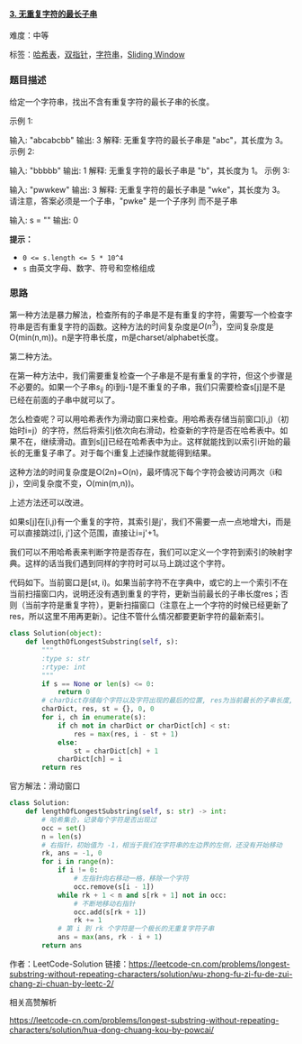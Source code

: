 #### [3. 无重复字符的最长子串](https://leetcode-cn.com/problems/longest-substring-without-repeating-characters/)

难度：中等

标签：[哈希表](../Topic/哈希表.md)，[双指针](../Topic/双指针.md)，[字符串](../Topic/字符串.md)，[Sliding Window](../Topic/Sliding%20Window.md)

### 题目描述

给定一个字符串，找出不含有重复字符的最长子串的长度。

示例 1:

输入: "abcabcbb"
输出: 3 
解释: 无重复字符的最长子串是 "abc"，其长度为 3。
示例 2:

输入: "bbbbb"
输出: 1
解释: 无重复字符的最长子串是 "b"，其长度为 1。
示例 3:

输入: "pwwkew"
输出: 3
解释: 无重复字符的最长子串是 "wke"，其长度为 3。
​     请注意，答案必须是一个子串，"pwke" 是一个子序列 而不是子串

输入: s = ""
输出: 0

**提示：**

- `0 <= s.length <= 5 * 10^4`
- `s` 由英文字母、数字、符号和空格组成

### 思路

第一种方法是暴力解法，检查所有的子串是不是有重复的字符，需要写一个检查字符串是否有重复字符的函数。这种方法的时间复杂度是$O(n^3)$，空间复杂度是O(min(n,m))。n是字符串长度，m是charset/alphabet长度。



第二种方法。

在第一种方法中，我们需要重复检查一个子串是不是有重复的字符，但这个步骤是不必要的。如果一个子串$s_{ij}$ 的i到j-1是不重复的子串，我们只需要检查s[j]是不是已经在前面的子串中就可以了。

怎么检查呢？可以用哈希表作为滑动窗口来检查。用哈希表存储当前窗口[i,j)（初始时i=j）的字符，然后将索引j依次向右滑动，检查新的字符是否在哈希表中。如果不在，继续滑动。直到s[j]已经在哈希表中为止。这样就能找到以索引i开始的最长的无重复子串了。对于每个i重复上述操作就能得到结果。

这种方法的时间复杂度是O(2n)=O(n)，最坏情况下每个字符会被访问两次（i和j），空间复杂度不变，O(min(m,n))。



上述方法还可以改进。

如果s[j]在[i,j)有一个重复的字符，其索引是j'，我们不需要一点一点地增大i，而是可以直接跳过[i, j']这个范围，直接让i=j'+1。

我们可以不用哈希表来判断字符是否存在，我们可以定义一个字符到索引的映射字典。这样的话当我们遇到同样的字符时可以马上跳过这个字符。

代码如下。当前窗口是[st, i)。如果当前字符不在字典中，或它的上一个索引不在当前扫描窗口内，说明还没有遇到重复的字符，更新当前最长的子串长度res；否则（当前字符是重复字符），更新扫描窗口（注意在上一个字符的时候已经更新了res，所以这里不用再更新）。记住不管什么情况都要更新字符的最新索引。

```python
class Solution(object):
    def lengthOfLongestSubstring(self, s):
        """
        :type s: str
        :rtype: int
        """
        if s == None or len(s) <= 0:
            return 0
        # charDict存储每个字符以及字符出现的最后的位置, res为当前最长的子串长度, st当前无重复子串的最左边字符的位置
        charDict, res, st = {}, 0, 0
        for i, ch in enumerate(s):
            if ch not in charDict or charDict[ch] < st:
                res = max(res, i - st + 1)
            else:
                st = charDict[ch] + 1
            charDict[ch] = i
        return res
```

官方解法：滑动窗口

```python
class Solution:
    def lengthOfLongestSubstring(self, s: str) -> int:
        # 哈希集合，记录每个字符是否出现过
        occ = set()
        n = len(s)
        # 右指针，初始值为 -1，相当于我们在字符串的左边界的左侧，还没有开始移动
        rk, ans = -1, 0
        for i in range(n):
            if i != 0:
                # 左指针向右移动一格，移除一个字符
                occ.remove(s[i - 1])
            while rk + 1 < n and s[rk + 1] not in occ:
                # 不断地移动右指针
                occ.add(s[rk + 1])
                rk += 1
            # 第 i 到 rk 个字符是一个极长的无重复字符子串
            ans = max(ans, rk - i + 1)
        return ans
```

作者：LeetCode-Solution
链接：https://leetcode-cn.com/problems/longest-substring-without-repeating-characters/solution/wu-zhong-fu-zi-fu-de-zui-chang-zi-chuan-by-leetc-2/

相关高赞解析

https://leetcode-cn.com/problems/longest-substring-without-repeating-characters/solution/hua-dong-chuang-kou-by-powcai/



